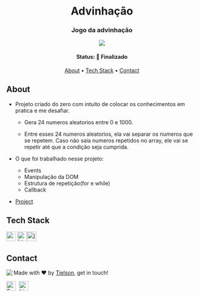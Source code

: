 <h1 align="center">
	Advinhação
</h1>


<h3 align="center">
	Jogo da advinhação
</h3>








<p align="center">
	<img src="https://img.shields.io/badge/PRs-welcome-brightgreen.svg?style=flat-square"/>
</p>


<h4 align="center">
	Status: 🚀 Finalizado
</h4>


<p align="center">
	<a href="#about">About</a> •
	<a href="#tech-stack">Tech Stack</a> •
	<a href="#contact">Contact</a> 
</p>


## About

- Projeto criado do zero com intuito de colocar os conhecimentos em pratica e me desafiar.

  - Gera 24 numeros aleatorios entre 0 e 1000. 

  - Entre esses 24 numeros aleatorios, ela vai separar os numeros que se repetem. Caso não saia numeros repetidos no array, ele vai se repetir até que a condição seja cumprida.

    

- O que foi trabalhado nesse projeto:

  - Events
  - Manipulação da DOM
  - Estrutura de repetição(for e while)
  - Callback

  

- <a href="https://tielson.github.io/LuckyNumber/">Project</a>





## Tech Stack

<img src="https://img.shields.io/badge/Css3-05122A?style=flat&logo=css3" alt="css3 Badge" height="25">&nbsp;<img src="https://img.shields.io/badge/Html5-05122A?style=flat&logo=html5" alt="html5 Badge" height="25"><img src="https://img.shields.io/badge/Javascript-05122A?style=flat&logo=javascript" alt="javascript Badge" height="25">&nbsp;

## Contact

<img align="left" src="https://avatars.githubusercontent.com/Tielson?size=100">

Made with ❤️ by [Tielson](https://github.com/Tielson), get in touch!

<a href="mailto:filipe_thielsom@hotmail.com" target="_blank"><img src="https://img.shields.io/badge/Email-D14836?style=flat&logo=gmail&logoColor=white" alt="Email Badge" height="25"></a>&nbsp;
<a href="https://www.linkedin.com/in/https://www.linkedin.com/in/filipe-tielson-developer/" target="_blank"><img src="https://img.shields.io/badge/Linkedin-0077B5?style=flat&logo=linkedin&logoColor=white" alt="LinkedIn Badge" height="25"></a>&nbsp;

<br clear="left"/>
